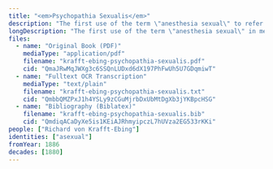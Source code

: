 ```yaml
---
title: "<em>Psychopathia Sexualis</em>"
description: "The first use of the term \"anesthesia sexual\" to refer to asexual people"
longDescription: "The first use of the term \"anesthesia sexual\" in medical literature to refer to asexual people, a term which would later be used by Magnus Hirschfeld"
files:
  - name: "Original Book (PDF)"
    mediaType: "application/pdf"
    filename: "krafft-ebing-psychopathia-sexualis.pdf"
    cid: "QmaJRwMqJWXg3c6SSQnLUDxd6dX197PhFwUh5U7GDqmiwT"
  - name: "Fulltext OCR Transcription"
    mediaType: "text/plain"
    filename: "krafft-ebing-psychopathia-sexualis.txt"
    cid: "QmbbQMZPxJ1h4YSLy9zCGuMjrbDxUbMtDgXb3jYKBpcHSG"
  - name: "Bibliography (Biblatex)"
    filename: "krafft-ebing-psychopathia-sexualis.bib"
    cid: "QmdiqACaDyXe5is1KEiAJRhmyipczL7hUVza2EG533rKKi"
people: ["Richard von Krafft-Ebing"]
identities: ["asexual"]
fromYear: 1886
decades: [1880]
---
```

